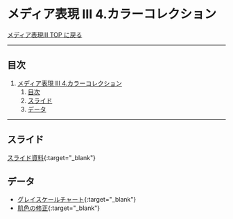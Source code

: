 # メディア表現 III 4.カラーコレクション

[メディア表現III TOP に戻る](./index.md)

---

## 目次

1. [メディア表現 III 4.カラーコレクション](#メディア表現-iii-4カラーコレクション)
   1. [目次](#目次)
   2. [スライド](#スライド)
   3. [データ](#データ)

---

## スライド

[スライド資料](./mr3_04slide.pdf){:target="_blank"}

## データ
- [グレイスケールチャート](data/grayscale.png){:target="_blank"}
- [肌色の修正](https://helpx.adobe.com/jp/premiere-pro/how-to/correct-skin-tones.html){:target="_blank"}

